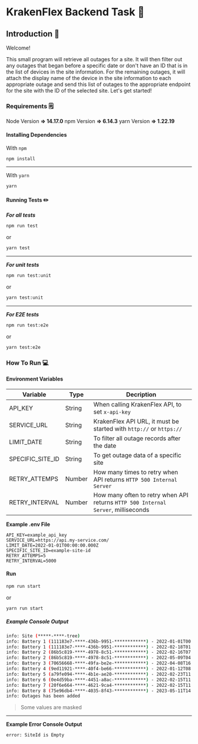 
# KrakenFlex Backend Task :octopus:

## Introduction :scroll:

Welcome!

This small program will retrieve all outages for a site. It will then filter out any outages that began before a specific date or don't have an ID that is in the list of devices in the site information. For the remaining outages, it will attach the display name of the device in the site information to each appropriate outage and send this list of outages to the appropriate endpoint for the site with the ID of the selected site. Let's get started!

### Requirements :spiral_notepad:
  Node Version 
  **=> 14.17.0**
  npm Version 
  **=> 6.14.3**
  yarn Version 
  **=> 1.22.19**
#### Installing Dependencies
 
With `npm`
```bash
npm install
```
---
With `yarn`

```bash
yarn
```
  

#### Running Tests :pencil2:
***For all tests***
```bash
npm run test
```
or
```bash
yarn test
```
***
***For unit tests***
```bash
npm run test:unit
```
or
```bash
yarn test:unit
```
***
***For  E2E tests***
```bash
npm run test:e2e
```
or
```bash
yarn test:e2e
```
### How To Run :computer:

  

#### Environment Variables
| Variable | Type  | Decription   |
|--|--|--|
| API_KEY | String  | When calling KrakenFlex API, to set `x-api-key` |
| SERVICE_URL | String  | KrakenFlex API URL, it must be started with `http://` or `https://` |
| LIMIT_DATE | String | To filter all outage records after the date |
| SPECIFIC_SITE_ID | String | To get outage data of a specific site  |
| RETRY_ATTEMPS | Number | How many times to retry when API returns `HTTP 500 Internal Server` |
| RETRY_INTERVAL | Number  | How many often to retry when API returns `HTTP 500 Internal Server`, milliseconds |

**Example .env File**
```
API_KEY=example_api_key
SERVICE_URL=https://api.my-service.com/
LIMIT_DATE=2022-01-01T00:00:00.000Z
SPECIFIC_SITE_ID=example-site-id
RETRY_ATTEMPS=5
RETRY_INTERVAL=5000
```
#### Run

```bash
npm run start
```
or
```bash
yarn run start
```
  

##### Example Console Output

```bash
info: Site (*****-****-tree)
info: Battery 1 (111183e7-****-436b-9951-************) - 2022-01-01T00:00:00.000Z -> 2022-09-15T19:45:10.341Z
info: Battery 1 (111183e7-****-436b-9951-************) - 2022-02-18T01:01:20.142Z -> 2022-08-15T14:34:50.366Z
info: Battery 2 (86b5c819-****-4978-8c51-************) - 2022-02-16T07:01:50.149Z -> 2022-10-03T07:46:31.410Z
info: Battery 2 (86b5c819-****-4978-8c51-************) - 2022-05-09T04:47:25.211Z -> 2022-12-02T18:37:16.039Z
info: Battery 3 (70656668-****-49fa-be2e-************) - 2022-04-08T16:29:22.128Z -> 2022-06-09T22:10:59.718Z
info: Battery 4 (9ed11921-****-40f4-be66-************) - 2022-01-12T08:11:21.333Z -> 2022-12-13T07:20:57.984Z
info: Battery 5 (a79fe094-****-4b1e-ae20-************) - 2022-02-23T11:33:58.552Z -> 2022-12-16T00:52:16.126Z
info: Battery 6 (0e4d59ba-****-4451-a8ac-************) - 2022-02-15T11:28:26.735Z -> 2022-08-28T03:37:48.568Z
info: Battery 7 (20f6e664-****-4621-9ca4-************) - 2022-02-15T11:28:26.965Z -> 2023-12-24T14:20:37.532Z
info: Battery 8 (75e96db4-****-4035-8f43-************) - 2023-05-11T14:35:15.359Z -> 2023-12-27T11:19:19.393Z
info: Outages has been added
```
> Some values are masked
---
**Example Error Console Output**
```bash
error: SiteId is Empty
```
